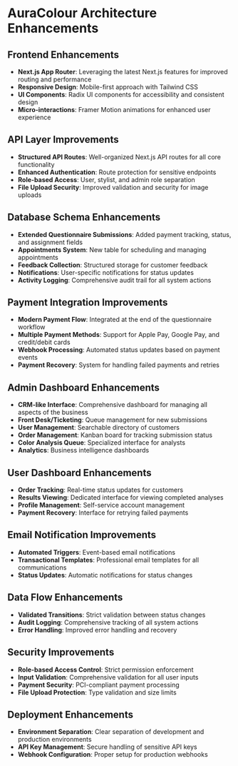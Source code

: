 # AuraColour Architecture Enhancements

## Frontend Enhancements

- **Next.js App Router**: Leveraging the latest Next.js features for improved routing and performance
- **Responsive Design**: Mobile-first approach with Tailwind CSS
- **UI Components**: Radix UI components for accessibility and consistent design
- **Micro-interactions**: Framer Motion animations for enhanced user experience

## API Layer Improvements

- **Structured API Routes**: Well-organized Next.js API routes for all core functionality
- **Enhanced Authentication**: Route protection for sensitive endpoints
- **Role-based Access**: User, stylist, and admin role separation
- **File Upload Security**: Improved validation and security for image uploads

## Database Schema Enhancements

- **Extended Questionnaire Submissions**: Added payment tracking, status, and assignment fields
- **Appointments System**: New table for scheduling and managing appointments
- **Feedback Collection**: Structured storage for customer feedback
- **Notifications**: User-specific notifications for status updates
- **Activity Logging**: Comprehensive audit trail for all system actions

## Payment Integration Improvements

- **Modern Payment Flow**: Integrated at the end of the questionnaire workflow
- **Multiple Payment Methods**: Support for Apple Pay, Google Pay, and credit/debit cards
- **Webhook Processing**: Automated status updates based on payment events
- **Payment Recovery**: System for handling failed payments and retries

## Admin Dashboard Enhancements

- **CRM-like Interface**: Comprehensive dashboard for managing all aspects of the business
- **Front Desk/Ticketing**: Queue management for new submissions
- **User Management**: Searchable directory of customers
- **Order Management**: Kanban board for tracking submission status
- **Color Analysis Queue**: Specialized interface for analysts
- **Analytics**: Business intelligence dashboards

## User Dashboard Enhancements

- **Order Tracking**: Real-time status updates for customers
- **Results Viewing**: Dedicated interface for viewing completed analyses
- **Profile Management**: Self-service account management
- **Payment Recovery**: Interface for retrying failed payments

## Email Notification Improvements

- **Automated Triggers**: Event-based email notifications
- **Transactional Templates**: Professional email templates for all communications
- **Status Updates**: Automatic notifications for status changes

## Data Flow Enhancements

- **Validated Transitions**: Strict validation between status changes
- **Audit Logging**: Comprehensive tracking of all system actions
- **Error Handling**: Improved error handling and recovery

## Security Improvements

- **Role-based Access Control**: Strict permission enforcement
- **Input Validation**: Comprehensive validation for all user inputs
- **Payment Security**: PCI-compliant payment processing
- **File Upload Protection**: Type validation and size limits

## Deployment Enhancements

- **Environment Separation**: Clear separation of development and production environments
- **API Key Management**: Secure handling of sensitive API keys
- **Webhook Configuration**: Proper setup for production webhooks